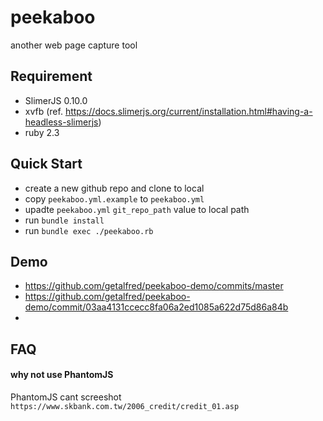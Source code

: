 # peekaboo

another web page capture tool

## Requirement

* SlimerJS 0.10.0
* xvfb (ref. https://docs.slimerjs.org/current/installation.html#having-a-headless-slimerjs)
* ruby 2.3

## Quick Start

* create a new github repo and clone to local
* copy `peekaboo.yml.example` to `peekaboo.yml`
* upadte  `peekaboo.yml` `git_repo_path` value to local path
* run `bundle install`
* run `bundle exec ./peekaboo.rb`

## Demo

* https://github.com/getalfred/peekaboo-demo/commits/master
* https://github.com/getalfred/peekaboo-demo/commit/03aa4131ccecc8fa06a2ed1085a622d75d86a84b
* 
## FAQ

#### why not use PhantomJS

PhantomJS cant screeshot `https://www.skbank.com.tw/2006_credit/credit_01.asp`
